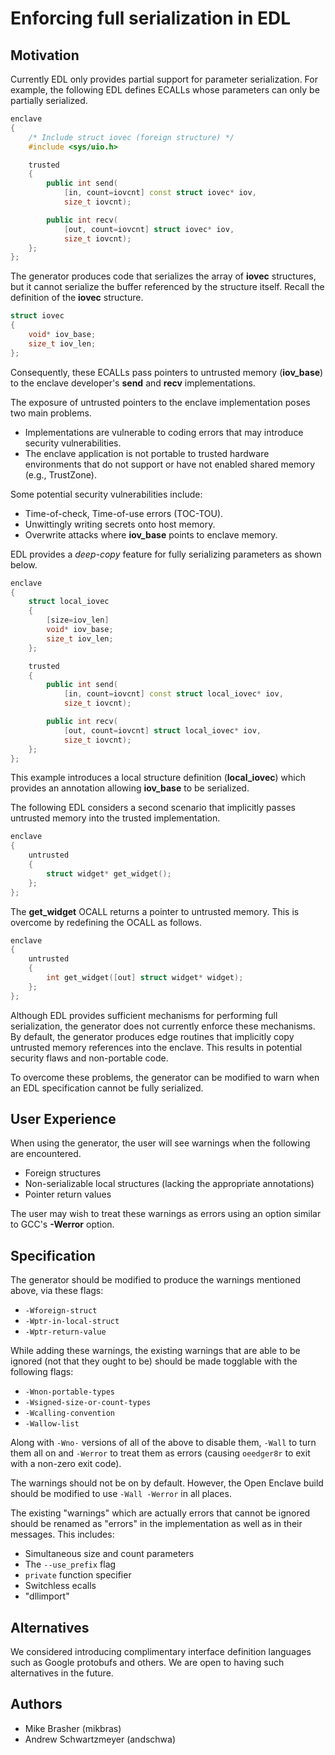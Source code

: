 Enforcing full serialization in EDL
===================================

Motivation
----------

Currently EDL only provides partial support for parameter serialization. For
example, the following EDL defines ECALLs whose parameters can only be
partially serialized.

```c++
enclave
{
    /* Include struct iovec (foreign structure) */
    #include <sys/uio.h>

    trusted
    {
        public int send(
            [in, count=iovcnt] const struct iovec* iov,
            size_t iovcnt);

        public int recv(
            [out, count=iovcnt] struct iovec* iov,
            size_t iovcnt);
    };
};
```

The generator produces code that serializes the array of **iovec**
structures, but it cannot serialize the buffer referenced by the structure
itself. Recall the definition of the **iovec** structure.

```c++
struct iovec
{
    void* iov_base;
    size_t iov_len;
};
```

Consequently, these ECALLs pass pointers to untrusted memory (**iov_base**) to
the enclave developer's **send** and **recv** implementations.

The exposure of untrusted pointers to the enclave implementation poses two main
problems.

- Implementations are vulnerable to coding errors that may introduce security
  vulnerabilities.
- The enclave application is not portable to trusted hardware environments
  that do not support or have not enabled shared memory (e.g., TrustZone).

Some potential security vulnerabilities include:

- Time-of-check, Time-of-use errors (TOC-TOU).
- Unwittingly writing secrets onto host memory.
- Overwrite attacks where **iov_base** points to enclave memory.

EDL provides a *deep-copy* feature for fully serializing parameters as shown
below.

```c++
enclave
{
    struct local_iovec
    {
        [size=iov_len]
        void* iov_base;
        size_t iov_len;
    };

    trusted
    {
        public int send(
            [in, count=iovcnt] const struct local_iovec* iov,
            size_t iovcnt);

        public int recv(
            [out, count=iovcnt] struct local_iovec* iov,
            size_t iovcnt);
    };
};
```

This example introduces a local structure definition (**local_iovec**) which
provides an annotation allowing **iov_base** to be serialized.

The following EDL considers a second scenario that implicitly passes untrusted
memory into the trusted implementation.

```c++
enclave
{
    untrusted
    {
        struct widget* get_widget();
    };
};
```

The **get_widget** OCALL returns a pointer to untrusted memory. This is overcome
by redefining the OCALL as follows.

```c++
enclave
{
    untrusted
    {
        int get_widget([out] struct widget* widget);
    };
};
```

Although EDL provides sufficient mechanisms for performing full serialization,
the generator does not currently enforce these mechanisms. By default, the
generator produces edge routines that implicitly copy untrusted memory
references into the enclave. This results in potential security flaws and
non-portable code.

To overcome these problems, the generator can be modified to warn when an EDL
specification cannot be fully serialized.

User Experience
---------------

When using the generator, the user will see warnings when the following are
encountered.

- Foreign structures
- Non-serializable local structures (lacking the appropriate annotations)
- Pointer return values

The user may wish to treat these warnings as errors using an option similar to
GCC's **-Werror** option.

Specification
-------------

The generator should be modified to produce the warnings mentioned above, via
these flags:

- `-Wforeign-struct`
- `-Wptr-in-local-struct`
- `-Wptr-return-value`

While adding these warnings, the existing warnings that are able to be ignored
(not that they ought to be) should be made togglable with the following flags:

- `-Wnon-portable-types`
- `-Wsigned-size-or-count-types`
- `-Wcalling-convention`
- `-Wallow-list`

Along with `-Wno-` versions of all of the above to disable them, `-Wall` to turn
them all on and `-Werror` to treat them as errors (causing `oeedger8r` to exit
with a non-zero exit code).

The warnings should not be on by default. However, the Open Enclave build should
be modified to use `-Wall -Werror` in all places.

The existing "warnings" which are actually errors that cannot be ignored should
be renamed as "errors" in the implementation as well as in their messages. This
includes:

- Simultaneous size and count parameters
- The `--use_prefix` flag
- `private` function specifier
- Switchless ecalls
- "dllimport"

Alternatives
------------

We considered introducing complimentary interface definition languages such
as Google protobufs and others. We are open to having such alternatives in
the future.

Authors
-------

- Mike Brasher (mikbras)
- Andrew Schwartzmeyer (andschwa)
